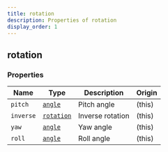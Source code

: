 ```yaml
---
title: rotation
description: Properties of rotation
display_order: 1
---
```


## rotation

### Properties

| Name | Type | Description | Origin |
|------|------|-------------|--------|
| `pitch` | [`angle`](./angle.md) | Pitch angle | (this) |
| `inverse` | [`rotation`](./rotation.md) | Inverse rotation | (this) |
| `yaw` | [`angle`](./angle.md) | Yaw angle | (this) |
| `roll` | [`angle`](./angle.md) | Roll angle | (this) |

